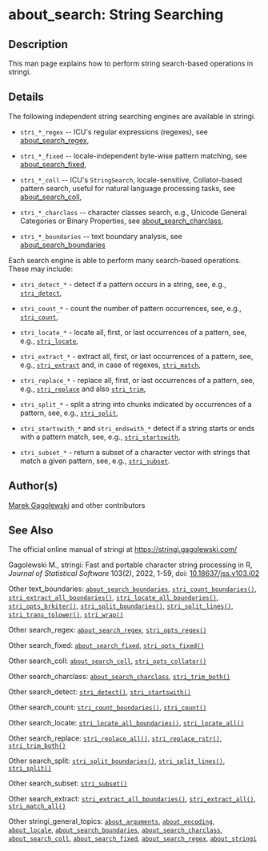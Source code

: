# about_search: String Searching

## Description

This man page explains how to perform string search-based operations in <span class="pkg">stringi</span>.

## Details

The following independent string searching engines are available in <span class="pkg">stringi</span>.

-   `stri_*_regex` -- <span class="pkg">ICU</span>\'s regular expressions (regexes), see [about_search_regex](about_search_regex.md),

-   `stri_*_fixed` -- locale-independent byte-wise pattern matching, see [about_search_fixed](about_search_fixed.md),

-   `stri_*_coll` -- <span class="pkg">ICU</span>\'s `StringSearch`, locale-sensitive, Collator-based pattern search, useful for natural language processing tasks, see [about_search_coll](about_search_coll.md),

-   `stri_*_charclass` -- character classes search, e.g., Unicode General Categories or Binary Properties, see [about_search_charclass](about_search_charclass.md),

-   `stri_*_boundaries` -- text boundary analysis, see [about_search_boundaries](about_search_boundaries.md)

Each search engine is able to perform many search-based operations. These may include:

-   `stri_detect_*` - detect if a pattern occurs in a string, see, e.g., [`stri_detect`](stri_detect.md),

-   `stri_count_*` - count the number of pattern occurrences, see, e.g., [`stri_count`](stri_count.md),

-   `stri_locate_*` - locate all, first, or last occurrences of a pattern, see, e.g., [`stri_locate`](stri_locate.md),

-   `stri_extract_*` - extract all, first, or last occurrences of a pattern, see, e.g., [`stri_extract`](stri_extract.md) and, in case of regexes, [`stri_match`](stri_match.md),

-   `stri_replace_*` - replace all, first, or last occurrences of a pattern, see, e.g., [`stri_replace`](stri_replace.md) and also [`stri_trim`](stri_trim.md),

-   `stri_split_*` - split a string into chunks indicated by occurrences of a pattern, see, e.g., [`stri_split`](stri_split.md),

-   `stri_startswith_*` and `stri_endswith_*` detect if a string starts or ends with a pattern match, see, e.g., [`stri_startswith`](stri_startsendswith.md),

-   `stri_subset_*` - return a subset of a character vector with strings that match a given pattern, see, e.g., [`stri_subset`](stri_subset.md).

## Author(s)

[Marek Gagolewski](https://www.gagolewski.com/) and other contributors

## See Also

The official online manual of <span class="pkg">stringi</span> at <https://stringi.gagolewski.com/>

Gagolewski M., <span class="pkg">stringi</span>: Fast and portable character string processing in R, *Journal of Statistical Software* 103(2), 2022, 1-59, doi: [10.18637/jss.v103.i02](https://doi.org/10.18637/jss.v103.i02)

Other text_boundaries: [`about_search_boundaries`](about_search_boundaries.md), [`stri_count_boundaries()`](stri_count_boundaries.md), [`stri_extract_all_boundaries()`](stri_extract_boundaries.md), [`stri_locate_all_boundaries()`](stri_locate_boundaries.md), [`stri_opts_brkiter()`](stri_opts_brkiter.md), [`stri_split_boundaries()`](stri_split_boundaries.md), [`stri_split_lines()`](stri_split_lines.md), [`stri_trans_tolower()`](stri_trans_casemap.md), [`stri_wrap()`](stri_wrap.md)

Other search_regex: [`about_search_regex`](about_search_regex.md), [`stri_opts_regex()`](stri_opts_regex.md)

Other search_fixed: [`about_search_fixed`](about_search_fixed.md), [`stri_opts_fixed()`](stri_opts_fixed.md)

Other search_coll: [`about_search_coll`](about_search_coll.md), [`stri_opts_collator()`](stri_opts_collator.md)

Other search_charclass: [`about_search_charclass`](about_search_charclass.md), [`stri_trim_both()`](stri_trim.md)

Other search_detect: [`stri_detect()`](stri_detect.md), [`stri_startswith()`](stri_startsendswith.md)

Other search_count: [`stri_count_boundaries()`](stri_count_boundaries.md), [`stri_count()`](stri_count.md)

Other search_locate: [`stri_locate_all_boundaries()`](stri_locate_boundaries.md), [`stri_locate_all()`](stri_locate.md)

Other search_replace: [`stri_replace_all()`](stri_replace.md), [`stri_replace_rstr()`](stri_replace_rstr.md), [`stri_trim_both()`](stri_trim.md)

Other search_split: [`stri_split_boundaries()`](stri_split_boundaries.md), [`stri_split_lines()`](stri_split_lines.md), [`stri_split()`](stri_split.md)

Other search_subset: [`stri_subset()`](stri_subset.md)

Other search_extract: [`stri_extract_all_boundaries()`](stri_extract_boundaries.md), [`stri_extract_all()`](stri_extract.md), [`stri_match_all()`](stri_match.md)

Other stringi_general_topics: [`about_arguments`](about_arguments.md), [`about_encoding`](about_encoding.md), [`about_locale`](about_locale.md), [`about_search_boundaries`](about_search_boundaries.md), [`about_search_charclass`](about_search_charclass.md), [`about_search_coll`](about_search_coll.md), [`about_search_fixed`](about_search_fixed.md), [`about_search_regex`](about_search_regex.md), [`about_stringi`](about_stringi.md)
